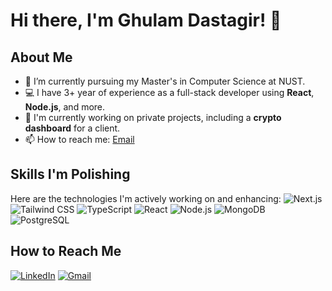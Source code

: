 # Hi there, I'm Ghulam Dastagir! 👋

## About Me
- 🌱 I’m currently pursuing my Master's in Computer Science at NUST.
- 💻 I have 3+ year of experience as a full-stack developer using **React**, **Node.js**, and more.
- 🔭 I'm currently working on private projects, including a **crypto dashboard** for a client.
- 📫 How to reach me: [Email](mailto:alik36444@gmail.com)

## Skills I'm Polishing
Here are the technologies I'm actively working on and enhancing:
![Next.js](https://img.shields.io/badge/-Next.js-333?style=flat&logo=next.js)
![Tailwind CSS](https://img.shields.io/badge/-TailwindCSS-333?style=flat&logo=tailwind-css)
![TypeScript](https://img.shields.io/badge/-TypeScript-333?style=flat&logo=typescript)
![React](https://img.shields.io/badge/-React-333?style=flat&logo=react)
![Node.js](https://img.shields.io/badge/-Node.js-333?style=flat&logo=node.js)
![MongoDB](https://img.shields.io/badge/-MongoDB-333?style=flat&logo=mongodb)
![PostgreSQL](https://img.shields.io/badge/-PostgreSQL-333?style=flat&logo=postgresql)

## How to Reach Me
[![LinkedIn](https://img.shields.io/badge/-LinkedIn-333?style=flat&logo=linkedin)](https://www.linkedin.com/in/ghulam-dastagir-919784216/)
[![Gmail](https://img.shields.io/badge/-Gmail-333?style=flat&logo=gmail)](mailto:alik36444@gmail.com)
